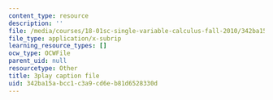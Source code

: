 ```yaml
---
content_type: resource
description: ''
file: /media/courses/18-01sc-single-variable-calculus-fall-2010/342ba15abcc1c3a9cd6eb81d6528330d_zUEuKrxgHws.srt
file_type: application/x-subrip
learning_resource_types: []
ocw_type: OCWFile
parent_uid: null
resourcetype: Other
title: 3play caption file
uid: 342ba15a-bcc1-c3a9-cd6e-b81d6528330d
---
```

